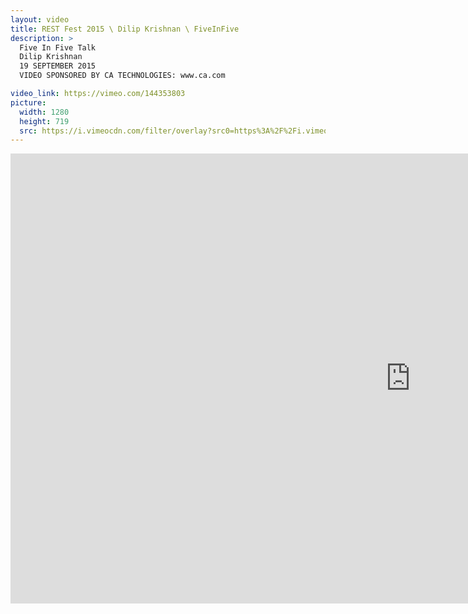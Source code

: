 ```yaml
---
layout: video
title: REST Fest 2015 \ Dilip Krishnan \ FiveInFive
description: >
  Five In Five Talk
  Dilip Krishnan
  19 SEPTEMBER 2015
  VIDEO SPONSORED BY CA TECHNOLOGIES: www.ca.com

video_link: https://vimeo.com/144353803
picture:
  width: 1280
  height: 719
  src: https://i.vimeocdn.com/filter/overlay?src0=https%3A%2F%2Fi.vimeocdn.com%2Fvideo%2F542175217_1280x719.jpg&src1=http%3A%2F%2Ff.vimeocdn.com%2Fp%2Fimages%2Fcrawler_play.png
---
```

<iframe src="https://player.vimeo.com/video/144353803?title=0&byline=0&portrait=0&badge=0&autopause=0&player_id=0" width="1280" height="720" frameborder="0" title="REST Fest 2015 \ Dilip Krishnan \ FiveInFive" webkitallowfullscreen mozallowfullscreen allowfullscreen></iframe>